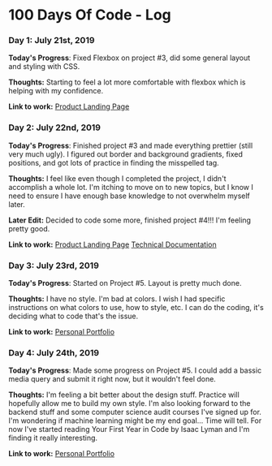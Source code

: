 # 100 Days Of Code - Log

### Day 1: July 21st, 2019

**Today's Progress**: Fixed Flexbox on project #3, did some general layout and styling with CSS. 

**Thoughts:** Starting to feel a lot more comfortable with flexbox which is helping with my confidence.

**Link to work:** [Product Landing Page](https://codepen.io/cynthiaw89/pen/MNYYPr)

### Day 2: July 22nd, 2019

**Today's Progress**: Finished project #3 and made everything prettier (still very much ugly).  I figured out border and background gradients, fixed positions, and got lots of practice in finding the misspelled tag.

**Thoughts:** I feel like even though I completed the project, I didn't accomplish a whole lot.  I'm itching to move on to new topics, but I know I need to ensure I have enough base knowledge to not overwhelm myself later.

**Later Edit:** Decided to code some more, finished project #4!!! I'm feeling pretty good.

**Link to work:** [Product Landing Page](https://codepen.io/cynthiaw89/pen/MNYYPr)
[Technical Documentation](https://codepen.io/cynthiaw89/pen/GVoRBE)

### Day 3: July 23rd, 2019

**Today's Progress**: Started on Project #5.  Layout is pretty much done.

**Thoughts:** I have no style.  I'm bad at colors.  I wish I had specific instructions on what colors to use, how to style, etc.  I can do the coding, it's deciding what to code that's the issue.


**Link to work:** [Personal Portfolio](https://codepen.io/cynthiaw89/full/xvVZVw)

### Day 4: July 24th, 2019

**Today's Progress**: Made some progress on Project #5.  I could add a bassic media query and submit it right now, but it wouldn't feel done.

**Thoughts:** I'm feeling a bit better about the design stuff.  Practice will hopefully allow me to build my own style.  I'm also looking forward to the backend stuff and some computer science audit courses I've signed up for.  I'm wondering if machine learning might be my end goal... Time will tell.  For now I've started reading Your First Year in Code by Isaac Lyman and I'm finding it really interesting.


**Link to work:** [Personal Portfolio](https://codepen.io/cynthiaw89/full/xvVZVw)
